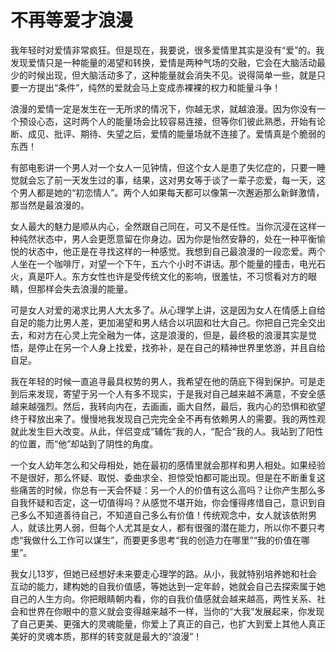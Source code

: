 # 不再等爱才浪漫

我年轻时对爱情非常疯狂。但是现在，我要说，很多爱情里其实是没有“爱”的。我发现爱情只是一种能量的渴望和转换，爱情是两种气场的交融，它会在大脑活动最少的时候出现，但大脑活动多了，这种能量就会消失不见。说得简单一些，就是只要一方提出“条件”，纯然的爱就会马上变成赤裸裸的权力和能量斗争！

浪漫的爱情一定是发生在一无所求的情况下，你越无求，就越浪漫。因为你没有一个预设心态，这时两个人的能量场会比较容易连接，但等你们彼此熟悉，开始有论断、成见、批评、期待、失望之后，爱情的能量场就不连接了。爱情真是个脆弱的东西！

有部电影讲一个男人对一个女人一见钟情，但这个女人是患了失忆症的，只要一睡觉就会忘了前一天发生过的事，结果，这对男女等于谈了一辈子恋爱，每一天，这个男人都是她的“初恋情人”。两个人如果每天都可以像第一次邂逅那么新鲜激情，那当然是最浪漫的。

女人最大的魅力是顺从内心，全然跟自己同在，可又不是任性。当你沉浸在这样一种纯然状态中，男人会更愿意留在你身边。因为你是怡然安静的，处在一种平衡愉悦的状态中，他正是在寻找这样的一种感觉。我想到自己最浪漫的一段恋爱。两个人坐在一个咖啡厅，对望一个下午，五六个小时不讲话。那个能量的撞击，电光石火，真是吓人。东方女性也许是受传统文化的影响，很羞怯，不习惯看对方的眼睛，但那样会失去浪漫的能量。

可是女人对爱的渴求比男人大太多了。从心理学上讲，这是因为女人在情感上自给自足的能力比男人差，更加渴望和男人结合以巩固和壮大自己。你把自己完全交出去，和对方在心灵上完全融为一体，这是浪漫的，但是，最终极的浪漫其实是觉悟，是停止在另一个人身上找爱，找弥补，是在自己的精神世界里悠游，并且自给自足。

我在年轻的时候一直追寻最具权势的男人，我希望在他的荫庇下得到保护。可是走到后来发现，寄望于另一个人有多不现实，于是我对自己越来越不满意，不安全感越来越强烈。然后，我转向内在，去画画，画大自然，最后，我内心的恐惧和欲望终于释放出来了。慢慢地我发现自己完完全全不再有依赖男人的需要。我的两性观就此发生巨大改变。从此，伴侣变成“辅佐”我的人，“配合”我的人。我站到了阳性的位置，而“他”却站到了阴性的角度。

一个女人幼年怎么和父母相处，她在最初的感情里就会那样和男人相处。如果经验不是很好，那么怀疑、取悦、委曲求全、担惊受怕都可能出现。但是在不断重复这些痛苦的时候，你总有一天会怀疑：另一个人的价值有这么高吗？让你产生那么多自我怀疑和否定，这一切值得吗？从感觉不堪开始，你会懂得疼惜自己，意识到自己多么不知道善待自己，不知道自己多么有价值！传统观念中，女人就该依附男人，就该比男人弱，但每个人尤其是女人，都有很强的潜在能力，所以你不要只考虑“我做什么工作可以谋生”，而要更多思考“我的创造力在哪里”“我的价值在哪里”。

我女儿13岁，但她已经想好未来要走心理学的路。从小，我就特别培养她和社会互动的能力，建构她的自我价值感，等她达到一定年龄，她就会自己去探索属于她自己的人生方向。你把眼睛朝内看，你的自我价值感就会越来越高，两性关系、社会和世界在你眼中的意义就会变得越来越不一样，当你的“大我”发展起来，你发现了自己更美、更强大的灵魂能量，你爱上了真正的自己，也扩大到爱上其他人真正美好的灵魂本质，那样的转变就是最大的“浪漫”！